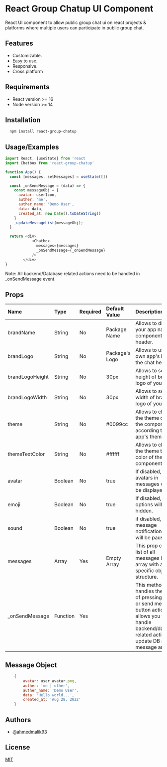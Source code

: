 
# React Group Chatup UI Component

React UI component to allow public group chat ui on react projects & platforms where multiple users can participate in public group chat.

## Features

- Customizable.
- Easy to use.
- Responsive.
- Cross platform


## Requirements

- React version >= 16
- Node version >= 14 
## Installation

```bash
  npm install react-group-chatup
```
    
## Usage/Examples

```javascript
import React, {useState} from 'react
import Chatbox from 'react-group-chatup'

function App() {
  const [messages, setMessages] = useState([])

  const _onSendMessage = (data) => {
    const messageObj = {
      avatar: userIcon,
      auther: 'me',
      auther_name: 'Demo User',
      data: data,
      created_at: new Date().toDateString()
    }
    _updateMessageList(messageObj);
  }

  return <div>
            <Chatbox 
              messages={messages}
              _onSendMessage={_onSendMessage} 
            />
        </div>
}
```
Note: All backend/Database related actions need to be handled in _onSendMessage event.

## Props

|Name|Type|Required|Default Value|Description
|:----|:----|:----|:----|:----|
|brandName|String|No|Package Name|Allows to display your app name on component's header.|
|brandLogo|String|No|Package's Logo|Allows to use your own app's logo on the chat header.|
|brandLogoHeight|String|No|30px|Allows to set the height of brand logo of your app.|
|brandLogoWidth|String|No|30px|Allows to set the width of brand logo of your app.|
|theme|String|No|#0099cc|Allows to change the theme color of the component according to your app's theme.|
|themeTextColor|String|No|#ffffff|Allows to change the theme text color of the component.|
|avatar|Boolean|No|true|If disabled, user's avatars in messages will not be displayed.|
|emoji|Boolean|No|true|If disabled, emoji options will be hidden.|
|sound|Boolean|No|true|if disabled, message notification tune will be paused.|
|messages|Array|Yes|Empty Array|This prop contains list of all messages in an array with a specific object structure.|
|_onSendMessage|Function|Yes| |This methods handles the event of pressing enter or send message button action. It allows you to handle backend/database related actions to update DB and message arrays.|



## Message Object
```javascript
    {
        avatar: user_avatar.png,
        auther: 'me | other',
        auther_name: 'Demo User',
        data: 'Hello world...',
        created_at: 'Aug 28, 2022'
    }
```
## Authors

- [@ahmedmalik93](https://github.com/ahmedmalik93)


## License

[MIT](https://choosealicense.com/licenses/mit/)

